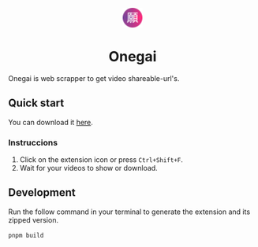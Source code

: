 <p align="center">
    <img src="/public/icon.png" width="40" />
</p>
<h1 align="center">
Onegai
</h1>

Onegai is web scrapper to get video shareable-url's.

## Quick start

You can download it [here](https://chrome.google.com/webstore/detail/onegai/acbmjkomealeeegoigmkfebmgcmmgmgfk).

### Instruccions

1. Click on the extension icon or press `Ctrl+Shift+F`.
2. Wait for your videos to show or download.

## Development

Run the follow command in your terminal to generate the extension and its zipped version.

```sh
pnpm build
```
